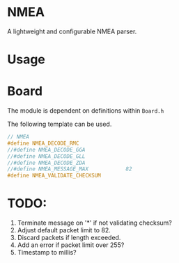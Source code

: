 # NMEA

A lightweight and configurable NMEA parser.


# Usage


# Board

The module is dependent on  definitions within `Board.h`

The following template can be used.

```C
// NMEA
#define NMEA_DECODE_RMC
//#define NMEA_DECODE_GGA
//#define NMEA_DECODE_GLL
//#define NMEA_DECODE_ZDA
//#define NMEA_MESSAGE_MAX            82
#define NMEA_VALIDATE_CHECKSUM
```

# TODO:

1. Terminate message on '*' if not validating checksum?
2. Adjust default packet limit to 82.
3. Discard packets if length exceeded.
4. Add an error if packet limit over 255?
5. Timestamp to millis?